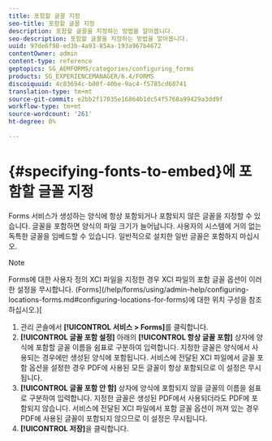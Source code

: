 ```yaml
---
title: 포함할 글꼴 지정
seo-title: 포함할 글꼴 지정
description: 포함할 글꼴을 지정하는 방법을 알아봅니다.
seo-description: 포함할 글꼴을 지정하는 방법을 알아봅니다.
uuid: 97de6f98-ed3b-4a93-854a-193a967b4672
contentOwner: admin
content-type: reference
geptopics: SG_AEMFORMS/categories/configuring_forms
products: SG_EXPERIENCEMANAGER/6.4/FORMS
discoiquuid: 4c83694c-b00f-40be-9ac4-f5785cd60741
translation-type: tm+mt
source-git-commit: e2bb2f17035e16864b1dc54f5768a99429a3dd9f
workflow-type: tm+mt
source-wordcount: '261'
ht-degree: 0%

---
```



# {#specifying-fonts-to-embed}에 포함할 글꼴 지정

Forms 서비스가 생성하는 양식에 항상 포함되거나 포함되지 않은 글꼴을 지정할 수 있습니다. 글꼴을 포함하면 양식의 파일 크기가 늘어납니다. 사용자의 시스템에 거의 없는 독특한 글꼴을 임베드할 수 있습니다. 일반적으로 설치한 일반 글꼴은 포함하지 마십시오.

>[!NOTE]
>
>Forms에 대한 사용자 정의 XCI 파일을 지정한 경우 XCI 파일의 포함 글꼴 옵션이 이러한 설정을 무시합니다. (Forms](/help/forms/using/admin-help/configuring-locations-forms.md#configuring-locations-for-forms)에 대한 위치 구성을 참조하십시오.)[

1. 관리 콘솔에서 **[!UICONTROL 서비스 > Forms]**&#x200B;를 클릭합니다.
1. **[!UICONTROL 글꼴 포함 설정]** 아래의 **[!UICONTROL 항상 글꼴 포함]** 상자에 양식에 포함할 글꼴 이름을 쉼표로 구분하여 입력합니다. 지정한 글꼴은 양식에서 사용되는 경우에만 생성된 양식에 포함됩니다. 서비스에 전달된 XCI 파일에서 글꼴 포함 옵션을 설정한 경우 PDF에 사용된 모든 글꼴이 항상 포함되므로 이 설정은 무시됩니다.
1. **[!UICONTROL 글꼴 포함 안 함]** 상자에 양식에 포함되지 않을 글꼴의 이름을 쉼표로 구분하여 입력합니다. 지정한 글꼴은 생성된 PDF에서 사용되더라도 PDF에 포함되지 않습니다. 서비스에 전달된 XCI 파일에서 포함 글꼴 옵션이 꺼져 있는 경우 PDF에 사용된 글꼴이 포함되지 않으므로 이 설정은 무시됩니다.
1. **[!UICONTROL 저장]**&#x200B;을 클릭합니다.

